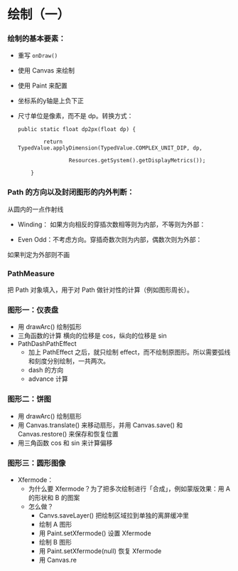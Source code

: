 
# 绘制（一）

### 绘制的基本要素：

- 重写 `onDraw()`

- 使用 Canvas 来绘制

- 使用 Paint 来配置

- 坐标系的y轴是上负下正

- 尺寸单位是像素，而不是 dp。转换方式：

  ```
  public static float dp2px(float dp) {
  ```

  ```
          return  TypedValue.applyDimension(TypedValue.COMPLEX_UNIT_DIP, dp,
  ```

  ```
                  Resources.getSystem().getDisplayMetrics());
  ```

  ```
      }
  ```

### Path 的方向以及封闭图形的内外判断：

从圆内的一点作射线

- Winding： 如果方向相反的穿插次数相等则为内部，不等则为外部：

  

- Even Odd：不考虑方向。穿插奇数次则为内部，偶数次则为外部：

如果判定为外部则不画

### PathMeasure

把 Path 对象填入，用于对 Path 做针对性的计算（例如图形周长）。

### 图形一：仪表盘

- 用 drawArc() 绘制弧形
- 三角函数的计算 横向的位移是 cos，纵向的位移是 sin
- PathDashPathEffect
  - 加上 PathEffect 之后，就只绘制 effect，而不绘制原图形。所以需要弧线和刻度分别绘制，一共两次。
  - dash 的方向
  - advance 计算

### 图形二：饼图

- 用 drawArc() 绘制扇形
- 用 Canvas.translate() 来移动扇形，并用 Canvas.save() 和 Canvas.restore() 来保存和恢复位置
- 用三角函数 cos 和 sin 来计算偏移

### 图形三：圆形图像

- Xfermode：
  - 为什么要 Xfermode？为了把多次绘制进行「合成」，例如蒙版效果：用 A 的形状和 B 的图案
  - 怎么做？
    - Canvs.saveLayer() 把绘制区域拉到单独的离屏缓冲里
    - 绘制 A 图形
    - 用 Paint.setXfermode() 设置 Xfermode
    - 绘制 B 图形
    - 用 Paint.setXfermode(null) 恢复 Xfermode
    - 用 Canvas.re
